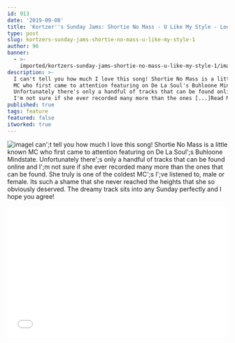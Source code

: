 ```yaml
---
id: 913
date: '2019-09-08'
title: 'Kortzer''s Sunday Jams: Shortie No Mass - U Like My Style - Loose Lips'
type: post
slug: kortzers-sunday-jams-shortie-no-mass-u-like-my-style-1
author: 96
banner:
  - >-
    imported/kortzers-sunday-jams-shortie-no-mass-u-like-my-style-1/image913.jpeg
description: >-
  I can't tell you how much I love this song! Shortie No Mass is a little known
  MC who first came to attention featuring on De La Soul's Buhloone Mindstate.
  Unfortunately there's only a handful of tracks that can be found online and
  I'm not sure if she ever recorded many more than the ones [...]Read More...
published: true
tags: feature
featured: false
itworked: true
---
```

![image](../imported/kortzers-sunday-jams-shortie-no-mass-u-like-my-style-1/image913.jpeg)I can';t tell you how much I love this song! Shortie No Mass is a little known MC who first came to attention featuring on De La Soul';s Buhloone Mindstate. Unfortunately there';s only a handful of tracks that can be found online and I';m not sure if she ever recorded many more than the ones that can be found. She truly is one of the coldest MC';s I';ve listened to, male or female. Its such a shame that she never reached the heights that she so obviously deserved. The dreamy track sits into any Sunday perfectly and I hope you agree!

<iframe width='100%' height='300' scrolling='no' frameborder='no' allow='autoplay' src='//www.youtube.com/embed/82C7hdk8yLA?wmode=opaque'></iframe>